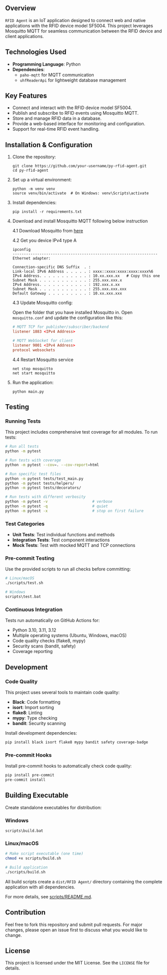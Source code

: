 ## Overview

`RFID Agent` is an IoT application designed to connect web and native applications with the RFID device model SF5004. This project leverages Mosquitto MQTT for seamless communication between the RFID device and client applications.

## Technologies Used

- **Programming Language**: Python
- **Dependencies**:
  - `paho-mqtt` for MQTT communication
  - `uhfReaderApi` for lightweight database management

## Key Features

- Connect and interact with the RFID device model SF5004.
- Publish and subscribe to RFID events using Mosquitto MQTT.
- Store and manage RFID data in a database.
- Provide a web-based interface for monitoring and configuration.
- Support for real-time RFID event handling.

## Installation & Configuration

1. Clone the repository:
   ```pwsh
   git clone https://github.com/your-username/py-rfid-agent.git
   cd py-rfid-agent
   ```
2. Set up a virtual environment:
   ```pwsh
   python -m venv venv
   source venv/bin/activate  # On Windows: venv\Scripts\activate
   ```
3. Install dependencies:

   ```pwsh
   pip install -r requirements.txt
   ```

4. Download and install Mosquitto MQTT following below instruction

   4.1 Download Mosquitto from [here](https://mosquitto.org/download/)

   4.2 Get you device IPv4 type A

   ```pwsh
   ipconfig
   -----------------------------------------------------------------
   Ethernet adapter:

   Connection-specific DNS Suffix  . :
   Link-local IPv6 Address . . . . . : xxxx::xxxx:xxxx:xxxx:xxxx%6
   IPv4 Address. . . . . . . . . . . : 10.xx.xxx.xx   # Copy this one
   Subnet Mask . . . . . . . . . . . : 255.xxx.xxx.x
   IPv4 Address. . . . . . . . . . . : 192.xxx.x.xx
   Subnet Mask . . . . . . . . . . . : 255.xxx.xxx.xxx
   Default Gateway . . . . . . . . . : 10.xx.xxx.xxx

   ```

   4.3 Update Mosquitto config:

   Open the folder that you have installed Mosquitto in. Open `mosquitto.conf` and update the configuration like this:

   ```conf
   # MQTT TCP for publisher/subscriber/backend
   listener 1883 <IPv4 Address>

   # MQTT WebSocket for client
   listener 9001 <IPv4 Address>
   protocol websockets
   ```

   4.4 Restart Mosquitto service

   ```pwsh
   net stop mosquitto
   net start mosquitto
   ```

5. Run the application:
   ```pwsh
   python main.py
   ```

## Testing

### Running Tests

This project includes comprehensive test coverage for all modules. To run tests:

```bash
# Run all tests
python -m pytest

# Run tests with coverage
python -m pytest --cov=. --cov-report=html

# Run specific test files
python -m pytest tests/test_main.py
python -m pytest tests/helpers/
python -m pytest tests/decorators/

# Run tests with different verbosity
python -m pytest -v                    # verbose
python -m pytest -q                    # quiet
python -m pytest -x                    # stop on first failure
```

### Test Categories

- **Unit Tests**: Test individual functions and methods
- **Integration Tests**: Test component interactions
- **Mock Tests**: Test with mocked MQTT and TCP connections

### Pre-commit Testing

Use the provided scripts to run all checks before committing:

```bash
# Linux/macOS
./scripts/test.sh

# Windows
scripts\test.bat
```

### Continuous Integration

Tests run automatically on GitHub Actions for:

- Python 3.10, 3.11, 3.12
- Multiple operating systems (Ubuntu, Windows, macOS)
- Code quality checks (flake8, mypy)
- Security scans (bandit, safety)
- Coverage reporting

## Development

### Code Quality

This project uses several tools to maintain code quality:

- **Black**: Code formatting
- **isort**: Import sorting
- **flake8**: Linting
- **mypy**: Type checking
- **bandit**: Security scanning

Install development dependencies:

```bash
pip install black isort flake8 mypy bandit safety coverage-badge
```

### Pre-commit Hooks

Install pre-commit hooks to automatically check code quality:

```bash
pip install pre-commit
pre-commit install
```

## Building Executable

Create standalone executables for distribution:

### Windows

```batch
scripts\build.bat
```

### Linux/macOS

```bash
# Make script executable (one time)
chmod +x scripts/build.sh

# Build application
./scripts/build.sh
```

All build scripts create a `dist/RFID Agent/` directory containing the complete application with all dependencies.

For more details, see [scripts/README.md](scripts/README.md).

## Contribution

Feel free to fork this repository and submit pull requests. For major changes, please open an issue first to discuss what you would like to change.

## License

This project is licensed under the MIT License. See the `LICENSE` file for details.

